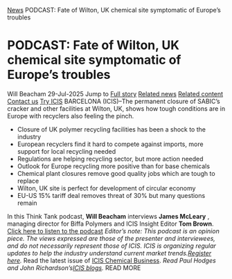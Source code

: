 [News](https://www.icis.com/explore/resources/news/) PODCAST: Fate of Wilton, UK chemical site symptomatic of Europe’s troubles
# PODCAST: Fate of Wilton, UK chemical site symptomatic of Europe’s troubles
Will Beacham
29-Jul-2025
Jump to
[Full story](https://www.icis.com/explore/resources/news/2025/07/29/11123389/podcast-fate-of-wilton-uk-chemical-site-symptomatic-of-europe-s-troubles/#full-story)
[Related news](https://www.icis.com/explore/resources/news/2025/07/29/11123389/podcast-fate-of-wilton-uk-chemical-site-symptomatic-of-europe-s-troubles/#related-articles)
[Related content](https://www.icis.com/explore/resources/news/2025/07/29/11123389/podcast-fate-of-wilton-uk-chemical-site-symptomatic-of-europe-s-troubles/#related-contents)
[Contact us](https://www.icis.com/explore/resources/news/2025/07/29/11123389/podcast-fate-of-wilton-uk-chemical-site-symptomatic-of-europe-s-troubles/#contact-us)
[Try ICIS](https://www.icis.com/explore/contact/try-icis-today/?intcmp=individual-news_try-icis)
BARCELONA (ICIS)–The permanent closure of SABIC’s cracker and other facilities at Wilton, UK, shows how tough conditions are in Europe with recyclers also feeling the pinch. 
  * Closure of UK polymer recycling facilities has been a shock to the industry 
  * European recyclers find it hard to compete against imports, more support for local recycling needed 
  * Regulations are helping recycling sector, but more action needed 
  * Outlook for Europe recycling more positive than for base chemicals 
  * Chemical plant closures remove good quality jobs which are tough to replace 
  * Wilton, UK site is perfect for development of circular economy 
  * EU-US 15% tariff deal removes threat of 30% but many questions remain 


In this Think Tank podcast, **Will Beacham** interviews **James McLeary** , managing director for Biffa Polymers and ICIS Insight Editor **Tom Brown**. 
[Click here to listen to the podcast](https://podomatic.com/embed/html5/episode/10951137)
_Editor’s note: This podcast is an opinion piece. The views expressed are those of the presenter and interviewees, and do not necessarily represent those of ICIS._
_ICIS is organizing regular updates to help the industry understand current market trends.[Register here](https://www.icis.com/explore/resources/industry-updates?intcmp=carousel-link_Marketing_insight_Coronavirus#tab)._
Read the latest issue of [ICIS Chemical Business](https://www.icis.com/subscriber/icb/issue/). 
_Read Paul Hodges and John Richardson’s[ICIS blogs](https://www.icis.com/explore/blogs/)._
READ MORE